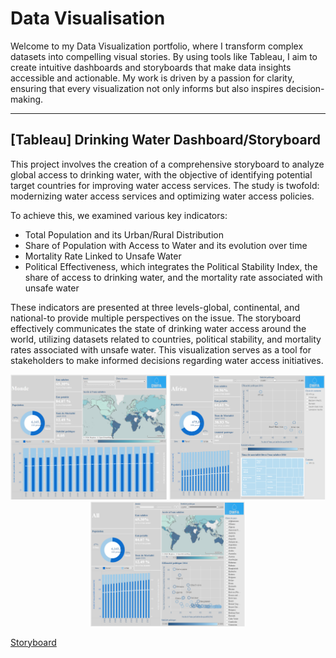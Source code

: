# Data Visualisation

Welcome to my Data Visualization portfolio, where I transform complex datasets into compelling visual stories. By using tools like Tableau, I aim to create intuitive dashboards and storyboards that make data insights accessible and actionable. My work is driven by a passion for clarity, ensuring that every visualization not only informs but also inspires decision-making.

----------
## [Tableau] Drinking Water Dashboard/Storyboard

This project involves the creation of a comprehensive storyboard to analyze global access to drinking water, with the objective of identifying potential target countries for improving water access services. The study is twofold: modernizing water access services and optimizing water access policies.

To achieve this, we examined various key indicators:
- Total Population and its Urban/Rural Distribution
- Share of Population with Access to Water and its evolution over time
- Mortality Rate Linked to Unsafe Water
- Political Effectiveness, which integrates the Political Stability Index, the share of access to drinking water, and the mortality rate associated with unsafe water

These indicators are presented at three levels-global, continental, and national-to provide multiple perspectives on the issue. The storyboard effectively communicates the state of drinking water access around the world, utilizing datasets related to countries, political stability, and mortality rates associated with unsafe water. This visualization serves as a tool for stakeholders to make informed decisions regarding water access initiatives.
<br/>

<p align="center">
  <img src="https://github.com/haejiyun/data-visualisation/blob/main/Drinking%20Water%20Storyboard/world.png" width="250" height="200">
  <img src="https://github.com/haejiyun/data-visualisation/blob/main/Drinking%20Water%20Storyboard/continent.png" width="250" height="200">
  <img src="https://github.com/haejiyun/data-visualisation/blob/main/Drinking%20Water%20Storyboard/country.png" width="250" height="200">
<p/>

<a href="https://public.tableau.com/app/profile/digitalhip/viz/drinkingwater_16629834019640/tateaupotable">Storyboard</a>

